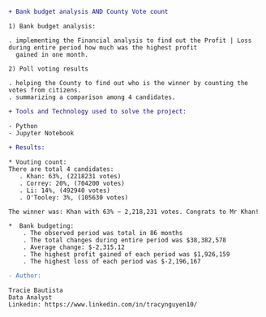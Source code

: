 ```diff
+ Bank budget analysis AND County Vote count
```

    1) Bank budget analysis: 

    . implementing the Financial analysis to find out the Profit | Loss during entire period how much was the highest profit 
      gained in one month. 

    2) Poll voting results
    
    . helping the County to find out who is the winner by counting the votes from citizens.
    . summarizing a comparison among 4 candidates.  
    

```diff
+ Tools and Technology used to solve the project:
```

    - Python
    - Jupyter Notebook 
 
 ```diff
 + Results:
 ```
    
    * Vouting count: 
    There are total 4 candidates:
       . Khan: 63%, (2218231 votes)
       . Correy: 20%, (704200 votes)
       . Li: 14%, (492940 votes)
       . O'Tooley: 3%, (105630 votes)
    
    The winner was: Khan with 63% ~ 2,218,231 votes. Congrats to Mr Khan! 
    
    *  Bank budgeting: 
        . The observed period was total in 86 months
        . The total changes during entire period was $38,382,578
        . Average change: $-2,315.12
        . The highest profit gained of each period was $1,926,159
        . The highest loss of each period was $-2,196,167
       
```diff
- Author:
```
    Tracie Bautista
    Data Analyst
    Linkedin: https://www.linkedin.com/in/tracynguyen10/
